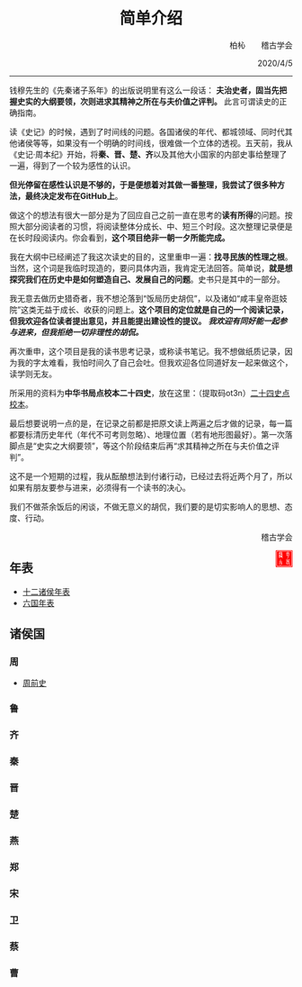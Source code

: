 # <center>简单介绍</center>

<p align=right>柏杺&emsp;&emsp;稽古学会</p>

<p align=right>2020/4/5</p>

---

钱穆先生的《先秦诸子系年》的出版说明里有这么一段话： **夫治史者，固当先把握史实的大纲要领，次则进求其精神之所在与夫价值之评判。** 此言可谓读史的正确指南。

读《史记》的时候，遇到了时间线的问题。各国诸侯的年代、都城领域、同时代其他诸侯等等，如果没有一个明确的时间线，很难做一个立体的透视。五天前，我从《史记·周本纪》开始，将**秦、晋、楚、齐**以及其他大小国家的内部史事给整理了一遍，得到了一个较为感性的认识。

**但光停留在感性认识是不够的，于是便想着对其做一番整理，我尝试了很多种方法，最终决定发布在GitHub上**。

做这个的想法有很大一部分是为了回应自己之前一直在思考的**读有所得**的问题。按照大部分阅读者的习惯，将阅读整体分成长、中、短三个时段。这次整理记录便是在长时段阅读内。你会看到，**这个项目绝非一朝一夕所能完成。**

我在大纲中已经阐述了我这次读史的目的，这里重申一遍：**找寻民族的性理之根**。当然，这个词是我临时现造的，要问具体内涵，我肯定无法回答。简单说，**就是想探究我们在历史中是如何塑造自己、发展自己的问题**。史书只是其中的一部分。

我无意去做历史猎奇者，我不想沦落到“饭局历史胡侃”，以及诸如“咸丰皇帝逛妓院”这类无益于成长、收获的问题上。**这个项目的定位就是自己的一个阅读记录，但我欢迎各位读者提出意见，并且能提出建设性的提议。** ***我欢迎有同好能一起参与进来，但我拒绝一切非理性的胡侃。***

再次重申，这个项目是我的读书思考记录，或称读书笔记。我不想做纸质记录，因为我的字太难看，我怕时间久了自己会吐。但我欢迎各位同道好友一起来做这个，读学则无友。

所采用的资料为**中华书局点校本二十四史**，放在这里：（提取码ot3n）[二十四史点校本](https://pan.baidu.com/s/1RsnkfIkWCp4ddfNx4fjUpg)。

最后想要说明一点的是，在记录之前都是把原文读上两遍之后才做的记录，每一篇都要标清历史年代（年代不可考则忽略）、地理位置（若有地形图最好）。第一次落脚点是“史实之大纲要领”，等这个阶段结束后再“求其精神之所在与夫价值之评判”。

这不是一个短期的过程，我从酝酿想法到付诸行动，已经过去将近两个月了，所以如果有朋友要参与进来，必须得有一个读书的决心。

我们不做茶余饭后的闲谈，不做无意义的胡侃，我们要的是切实影响人的思想、态度、行动。

<p align=right>稽古学会</p>

<img src="纲领\稽古学会.png" width = "30" height = "30" alt="图片名称" align=right />

## 年表

* [十二诸侯年表](周王朝十二诸侯/六国年表.pdf)
* [六国年表](周王朝十二诸侯/六国年表.pdf)

## 诸侯国

### 周

* [周前史](/周王朝十二诸侯\周\前史.md)

### 鲁

### 齐

### 秦

### 晋

### 楚

### 燕

### 郑

### 宋

### 卫

### 蔡

### 曹
